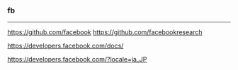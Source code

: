 ### fb

---
https://github.com/facebook
https://github.com/facebookresearch


https://developers.facebook.com/docs/

https://developers.facebook.com/?locale=ja_JP



